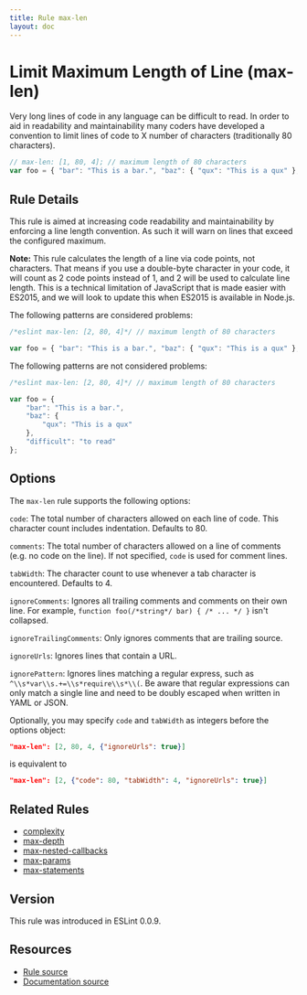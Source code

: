 ```yaml
---
title: Rule max-len
layout: doc
---
```

<!-- Note: No pull requests accepted for this file. See README.md in the root directory for details. -->

# Limit Maximum Length of Line (max-len)

Very long lines of code in any language can be difficult to read. In order to aid in readability and maintainability many coders have developed a convention to limit lines of code to X number of characters (traditionally 80 characters).

```js
// max-len: [1, 80, 4]; // maximum length of 80 characters
var foo = { "bar": "This is a bar.", "baz": { "qux": "This is a qux" }, "difficult": "to read" }; // too long
```


## Rule Details

This rule is aimed at increasing code readability and maintainability by enforcing a line length convention. As such it will warn on lines that exceed the configured maximum.

**Note:** This rule calculates the length of a line via code points, not characters. That means if you use a double-byte character in your code, it will count as 2 code points instead of 1, and 2 will be used to calculate line length. This is a technical limitation of JavaScript that is made easier with ES2015, and we will look to update this when ES2015 is available in Node.js.

The following patterns are considered problems:

```js
/*eslint max-len: [2, 80, 4]*/ // maximum length of 80 characters

var foo = { "bar": "This is a bar.", "baz": { "qux": "This is a qux" }, "difficult": "to read" };
```

The following patterns are not considered problems:

```js
/*eslint max-len: [2, 80, 4]*/ // maximum length of 80 characters

var foo = {
    "bar": "This is a bar.",
    "baz": {
        "qux": "This is a qux"
    },
    "difficult": "to read"
};
```

## Options

The `max-len` rule supports the following options:

`code`: The total number of characters allowed on each line of code. This character count includes indentation. Defaults to 80.

`comments`: The total number of characters allowed on a line of comments (e.g. no code on the line). If not specified, `code` is used for comment lines.

`tabWidth`: The character count to use whenever a tab character is encountered. Defaults to 4.

`ignoreComments`: Ignores all trailing comments and comments on their own line. For example, `function foo(/*string*/ bar) { /* ... */ }` isn't collapsed.

`ignoreTrailingComments`: Only ignores comments that are trailing source.

`ignoreUrls`: Ignores lines that contain a URL.

`ignorePattern`: Ignores lines matching a regular express, such as `^\\s*var\\s.+=\\s*require\\s*\\(`. Be aware that regular expressions can only match a single line and need to be doubly escaped when written in YAML or JSON.

Optionally, you may specify `code` and `tabWidth` as integers before the options object:

```json
"max-len": [2, 80, 4, {"ignoreUrls": true}]
```

is equivalent to

```json
"max-len": [2, {"code": 80, "tabWidth": 4, "ignoreUrls": true}]
```


## Related Rules

* [complexity](complexity)
* [max-depth](max-depth)
* [max-nested-callbacks](max-nested-callbacks)
* [max-params](max-params)
* [max-statements](max-statements)

## Version

This rule was introduced in ESLint 0.0.9.

## Resources

* [Rule source](https://github.com/eslint/eslint/tree/master/lib/rules/max-len.js)
* [Documentation source](https://github.com/eslint/eslint/tree/master/docs/rules/max-len.md)
